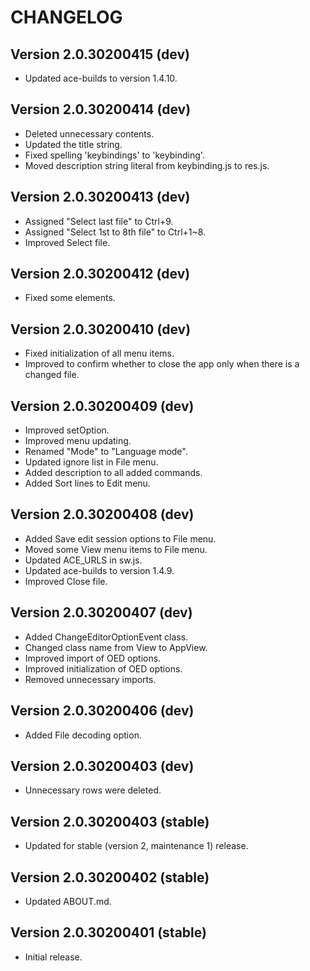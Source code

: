 # CHANGELOG

## Version 2.0.30200415 (dev)
- Updated ace-builds to version 1.4.10.

## Version 2.0.30200414 (dev)
- Deleted unnecessary contents.
- Updated the title string.
- Fixed spelling 'keybindings' to 'keybinding'.
- Moved description string literal from keybinding.js to res.js.

## Version 2.0.30200413 (dev)
- Assigned "Select last file" to Ctrl+9.
- Assigned "Select 1st to 8th file" to Ctrl+1~8.
- Improved Select file.

## Version 2.0.30200412 (dev)
- Fixed some elements.

## Version 2.0.30200410 (dev)
- Fixed initialization of all menu items.
- Improved to confirm whether to close the app only when there is a changed file.

## Version 2.0.30200409 (dev)
- Improved setOption.
- Improved menu updating.
- Renamed "Mode" to "Language mode".
- Updated ignore list in File menu.
- Added description to all added commands.
- Added Sort lines to Edit menu.

## Version 2.0.30200408 (dev)
- Added Save edit session options to File menu.
- Moved some View menu items to File menu.
- Updated ACE_URLS in sw.js.
- Updated ace-builds to version 1.4.9.
- Improved Close file.

## Version 2.0.30200407 (dev)
- Added ChangeEditorOptionEvent class.
- Changed class name from View to AppView.
- Improved import of OED options.
- Improved initialization of OED options.
- Removed unnecessary imports.

## Version 2.0.30200406 (dev)
- Added File decoding option.

## Version 2.0.30200403 (dev)
- Unnecessary rows were deleted.

## Version 2.0.30200403 (stable)
- Updated for stable (version 2, maintenance 1) release.

## Version 2.0.30200402 (stable)
- Updated ABOUT.md.

## Version 2.0.30200401 (stable)
- Initial release.
